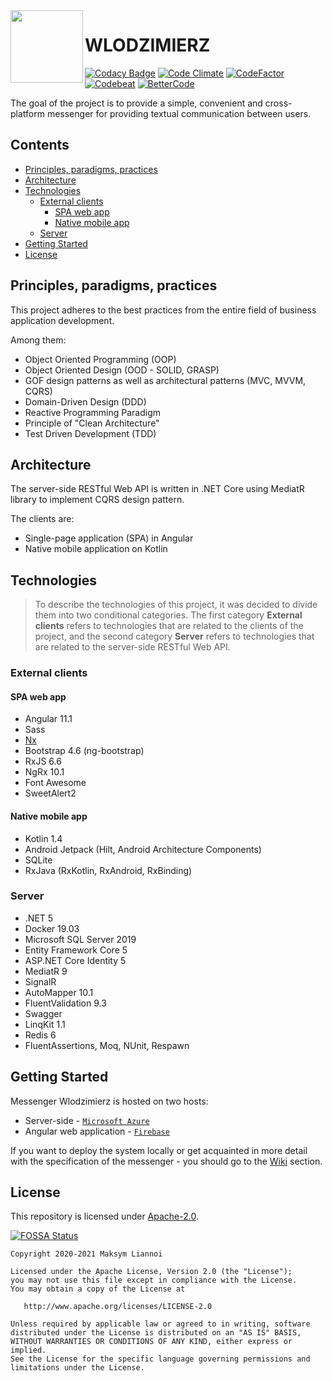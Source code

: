 <img align="left" width="116" height="116" src="https://github.com/liannoi/wlodzimierz/blob/main/img/favicon.ico"/>

# WLODZIMIERZ

[![Codacy Badge](https://api.codacy.com/project/badge/Grade/21ec38ca8a924fce8b34be1398042f0c)](https://app.codacy.com/gh/liannoi/wlodzimierz?utm_source=github.com&utm_medium=referral&utm_content=liannoi/wlodzimierz&utm_campaign=Badge_Grade)
[![Code Climate](https://api.codeclimate.com/v1/badges/d20791e6eae10de3149c/maintainability)](https://codeclimate.com/github/liannoi/wlodzimierz/maintainability)
[![CodeFactor](https://www.codefactor.io/repository/github/liannoi/wlodzimierz/badge)](https://www.codefactor.io/repository/github/liannoi/wlodzimierz)
[![Codebeat](https://codebeat.co/badges/9fb05993-a47e-49f1-8a70-656cb9ddaa57)](https://codebeat.co/projects/github-com-liannoi-wlodzimierz-main)
[![BetterCode](https://bettercodehub.com/edge/badge/liannoi/wlodzimierz?branch=main)](https://bettercodehub.com/)

The goal of the project is to provide a simple, convenient and cross-platform
messenger for providing textual communication between users.

## Contents

- [Principles, paradigms, practices](#principles-paradigms-practices)
- [Architecture](#architecture)
- [Technologies](#technologies)
   - [External clients](#external-clients)
      - [SPA web app](#spa-web-app)
      - [Native mobile app](#native-mobile-app)
   - [Server](#server)
- [Getting Started](#getting-started)
- [License](#license)

## Principles, paradigms, practices

This project adheres to the best practices from the entire field of business
application development.

Among them:

- Object Oriented Programming (OOP)
- Object Oriented Design (OOD - SOLID, GRASP)
- GOF design patterns as well as architectural patterns (MVC, MVVM, CQRS)
- Domain-Driven Design (DDD)
- Reactive Programming Paradigm
- Principle of "Clean Architecture"
- Test Driven Development (TDD)

## Architecture

The server-side RESTful Web API is written in .NET Core using MediatR library
to implement CQRS design pattern.

The clients are:

- Single-page application (SPA) in Angular
- Native mobile application on Kotlin

## Technologies

> To describe the technologies of this project, it was decided to divide them
> into two conditional categories. The first category **External clients**
> refers to technologies that are related to the clients of the project, and
> the second category **Server** refers to technologies that are related to the
> server-side RESTful Web API.

### External clients

#### SPA web app

- Angular 11.1
- Sass
- [Nx](https://nx.dev/)
- Bootstrap 4.6 (ng-bootstrap)
- RxJS 6.6
- NgRx 10.1
- Font Awesome
- SweetAlert2

#### Native mobile app

- Kotlin 1.4
- Android Jetpack (Hilt, Android Architecture Components)
- SQLite
- RxJava (RxKotlin, RxAndroid, RxBinding)

### Server

- .NET 5
- Docker 19.03
- Microsoft SQL Server 2019
- Entity Framework Core 5
- ASP.NET Core Identity 5
- MediatR 9
- SignalR
- AutoMapper 10.1
- FluentValidation 9.3
- Swagger
- LinqKit 1.1
- Redis 6
- FluentAssertions, Moq, NUnit, Respawn

## Getting Started

Messenger Wlodzimierz is hosted on two hosts:

- Server-side - [`Microsoft Azure`](https://wlodzimierz.azurewebsites.net/api)
- Angular web application - [`Firebase`](https://wlodzimierz-7z7dc.web.app)

If you want to deploy the system locally or get acquainted in more detail with
the specification of the messenger - you should go to the [Wiki](https://github.com/liannoi/wlodzimierz/wiki) section.

## License

This repository is licensed under
[Apache-2.0](https://github.com/liannoi/wlodzimierz/blob/main/LICENSE).

[![FOSSA Status](https://app.fossa.com/api/projects/git%2Bgithub.com%2Fliannoi%2Fwlodzimierz.svg?type=large)](https://app.fossa.com/projects/git%2Bgithub.com%2Fliannoi%2Fwlodzimierz?ref=badge_large)

```
Copyright 2020-2021 Maksym Liannoi

Licensed under the Apache License, Version 2.0 (the "License");
you may not use this file except in compliance with the License.
You may obtain a copy of the License at

   http://www.apache.org/licenses/LICENSE-2.0

Unless required by applicable law or agreed to in writing, software
distributed under the License is distributed on an "AS IS" BASIS,
WITHOUT WARRANTIES OR CONDITIONS OF ANY KIND, either express or implied.
See the License for the specific language governing permissions and
limitations under the License.
```
